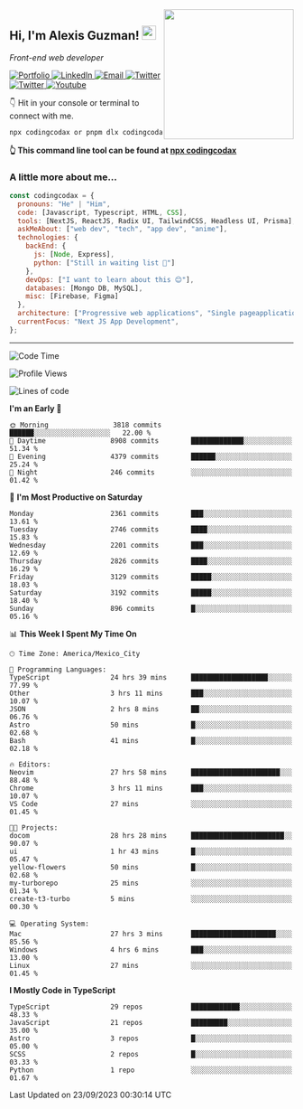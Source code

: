 <img align='right' src="https://media.giphy.com/media/M9gbBd9nbDrOTu1Mqx/giphy.gif" width="230">
<h2>Hi, I'm Alexis Guzman! <img src="https://media.giphy.com/media/hvRJCLFzcasrR4ia7z/giphy.gif" width="25px"></h2>
<p><em>Front-end web developer</em></p>

<p>
  <a href='https://www.codingcodax.dev' target='_blank'>
    <img alt='Portfolio' src='https://img.shields.io/badge/Portfolio-black?logo=vercel&style=flat-square'>
  </a>
  <a href='https://linkedin.com/in/codingcodax' target='_blank'>
    <img alt='LinkedIn' src='https://img.shields.io/badge/LinkedIn-black?logo=LinkedIn&style=flat-square'>
  </a>
  <a href='mailto:codingcodax@gmail.com' target='_blank'>
    <img alt='Email' src='https://img.shields.io/badge/Email-black?logo=Gmail&style=flat-square'>
  </a>
  <a href='https://twitter.com/codingcodax' target='_blank'>
    <img alt='Twitter' src='https://img.shields.io/badge/Twitter-black?logo=Twitter&style=flat-square'>
  </a>
  <a href='https://www.instagram.com/codingcodax' target='_blank'>
    <img alt='Twitter' src='https://img.shields.io/badge/Instagram-black?logo=Instagram&style=flat-square'>
  </a>
  <a href='https://www.youtube.com/@codingcodax' target='_blank'>
    <img alt='Youtube' src='https://img.shields.io/badge/YouTube-black?logo=Youtube&style=flat-square'>
  </a>
</p>

👇 Hit in your console or terminal to connect with me.

```bash
npx codingcodax or pnpm dlx codingcodax 
```
**👆 This command line tool can be found at [npx codingcodax](https://github.com/codingcodax/npx-codingcodax)**

<h3>A little more about me...</h3>

```javascript
const codingcodax = {
  pronouns: "He" | "Him",
  code: [Javascript, Typescript, HTML, CSS],
  tools: [NextJS, ReactJS, Radix UI, TailwindCSS, Headless UI, Prisma],
  askMeAbout: ["web dev", "tech", "app dev", "anime"],
  technologies: {
    backEnd: {
      js: [Node, Express],
      python: ["Still in waiting list 🥲"]
    },
    devOps: ["I want to learn about this 😊"],
    databases: [Mongo DB, MySQL],
    misc: [Firebase, Figma]
  },
  architecture: ["Progressive web applications", "Single pageapplications"],
  currentFocus: "Next JS App Development",
};
```

---

<!--START_SECTION:waka-->
![Code Time](http://img.shields.io/badge/Code%20Time-1%2C775%20hrs%2058%20mins-blue)

![Profile Views](http://img.shields.io/badge/Profile%20Views-17-blue)

![Lines of code](https://img.shields.io/badge/From%20Hello%20World%20I%27ve%20Written-9.6%20million%20lines%20of%20code-blue)

**I'm an Early 🐤** 

```text
🌞 Morning                3818 commits        ██████░░░░░░░░░░░░░░░░░░░   22.00 % 
🌆 Daytime                8908 commits        █████████████░░░░░░░░░░░░   51.34 % 
🌃 Evening                4379 commits        ██████░░░░░░░░░░░░░░░░░░░   25.24 % 
🌙 Night                  246 commits         ░░░░░░░░░░░░░░░░░░░░░░░░░   01.42 % 
```
📅 **I'm Most Productive on Saturday** 

```text
Monday                   2361 commits        ███░░░░░░░░░░░░░░░░░░░░░░   13.61 % 
Tuesday                  2746 commits        ████░░░░░░░░░░░░░░░░░░░░░   15.83 % 
Wednesday                2201 commits        ███░░░░░░░░░░░░░░░░░░░░░░   12.69 % 
Thursday                 2826 commits        ████░░░░░░░░░░░░░░░░░░░░░   16.29 % 
Friday                   3129 commits        █████░░░░░░░░░░░░░░░░░░░░   18.03 % 
Saturday                 3192 commits        █████░░░░░░░░░░░░░░░░░░░░   18.40 % 
Sunday                   896 commits         █░░░░░░░░░░░░░░░░░░░░░░░░   05.16 % 
```


📊 **This Week I Spent My Time On** 

```text
🕑︎ Time Zone: America/Mexico_City

💬 Programming Languages: 
TypeScript               24 hrs 39 mins      ███████████████████░░░░░░   77.99 % 
Other                    3 hrs 11 mins       ███░░░░░░░░░░░░░░░░░░░░░░   10.07 % 
JSON                     2 hrs 8 mins        ██░░░░░░░░░░░░░░░░░░░░░░░   06.76 % 
Astro                    50 mins             █░░░░░░░░░░░░░░░░░░░░░░░░   02.68 % 
Bash                     41 mins             █░░░░░░░░░░░░░░░░░░░░░░░░   02.18 % 

🔥 Editors: 
Neovim                   27 hrs 58 mins      ██████████████████████░░░   88.48 % 
Chrome                   3 hrs 11 mins       ███░░░░░░░░░░░░░░░░░░░░░░   10.07 % 
VS Code                  27 mins             ░░░░░░░░░░░░░░░░░░░░░░░░░   01.45 % 

🐱‍💻 Projects: 
docom                    28 hrs 28 mins      ███████████████████████░░   90.07 % 
ui                       1 hr 43 mins        █░░░░░░░░░░░░░░░░░░░░░░░░   05.47 % 
yellow-flowers           50 mins             █░░░░░░░░░░░░░░░░░░░░░░░░   02.68 % 
my-turborepo             25 mins             ░░░░░░░░░░░░░░░░░░░░░░░░░   01.34 % 
create-t3-turbo          5 mins              ░░░░░░░░░░░░░░░░░░░░░░░░░   00.30 % 

💻 Operating System: 
Mac                      27 hrs 3 mins       █████████████████████░░░░   85.56 % 
Windows                  4 hrs 6 mins        ███░░░░░░░░░░░░░░░░░░░░░░   13.00 % 
Linux                    27 mins             ░░░░░░░░░░░░░░░░░░░░░░░░░   01.45 % 
```

**I Mostly Code in TypeScript** 

```text
TypeScript               29 repos            ████████████░░░░░░░░░░░░░   48.33 % 
JavaScript               21 repos            █████████░░░░░░░░░░░░░░░░   35.00 % 
Astro                    3 repos             █░░░░░░░░░░░░░░░░░░░░░░░░   05.00 % 
SCSS                     2 repos             █░░░░░░░░░░░░░░░░░░░░░░░░   03.33 % 
Python                   1 repo              ░░░░░░░░░░░░░░░░░░░░░░░░░   01.67 % 
```




 Last Updated on 23/09/2023 00:30:14 UTC
<!--END_SECTION:waka-->
